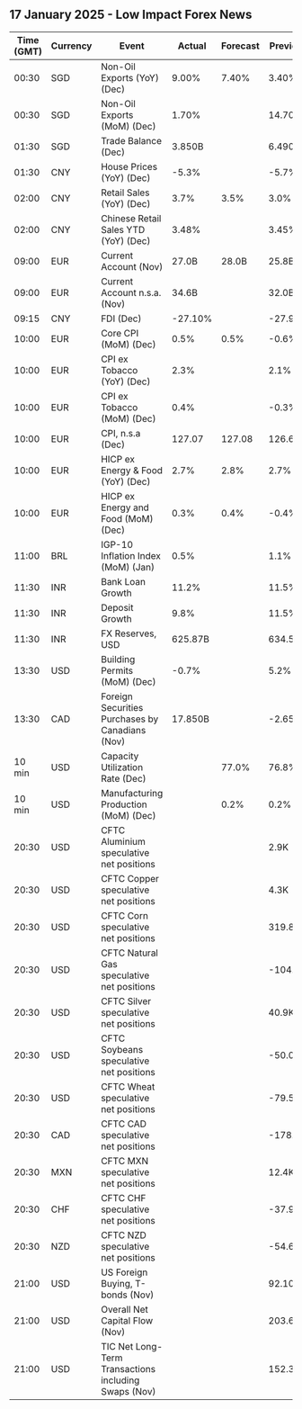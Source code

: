 ## 17 January 2025 - Low Impact Forex News

| Time (GMT) | Currency | Event | Actual | Forecast | Previous |
|------|----------|-------|--------|----------|----------|
| 00:30 | SGD | Non-Oil Exports (YoY) (Dec) | 9.00% | 7.40% | 3.40% |
| 00:30 | SGD | Non-Oil Exports (MoM) (Dec) | 1.70% |  | 14.70% |
| 01:30 | SGD | Trade Balance (Dec) | 3.850B |  | 6.490B |
| 01:30 | CNY | House Prices (YoY) (Dec) | -5.3% |  | -5.7% |
| 02:00 | CNY | Retail Sales (YoY) (Dec) | 3.7% | 3.5% | 3.0% |
| 02:00 | CNY | Chinese Retail Sales YTD (YoY) (Dec) | 3.48% |  | 3.45% |
| 09:00 | EUR | Current Account (Nov) | 27.0B | 28.0B | 25.8B |
| 09:00 | EUR | Current Account n.s.a. (Nov) | 34.6B |  | 32.0B |
| 09:15 | CNY | FDI (Dec) | -27.10% |  | -27.90% |
| 10:00 | EUR | Core CPI (MoM) (Dec) | 0.5% | 0.5% | -0.6% |
| 10:00 | EUR | CPI ex Tobacco (YoY) (Dec) | 2.3% |  | 2.1% |
| 10:00 | EUR | CPI ex Tobacco (MoM) (Dec) | 0.4% |  | -0.3% |
| 10:00 | EUR | CPI, n.s.a (Dec) | 127.07 | 127.08 | 126.62 |
| 10:00 | EUR | HICP ex Energy & Food (YoY) (Dec) | 2.7% | 2.8% | 2.7% |
| 10:00 | EUR | HICP ex Energy and Food (MoM) (Dec) | 0.3% | 0.4% | -0.4% |
| 11:00 | BRL | IGP-10 Inflation Index (MoM) (Jan) | 0.5% |  | 1.1% |
| 11:30 | INR | Bank Loan Growth | 11.2% |  | 11.5% |
| 11:30 | INR | Deposit Growth | 9.8% |  | 11.5% |
| 11:30 | INR | FX Reserves, USD | 625.87B |  | 634.59B |
| 13:30 | USD | Building Permits (MoM) (Dec) | -0.7% |  | 5.2% |
| 13:30 | CAD | Foreign Securities Purchases by Canadians (Nov) | 17.850B |  | -2.650B |
| 10 min | USD | Capacity Utilization Rate (Dec) |  | 77.0% | 76.8% |
| 10 min | USD | Manufacturing Production (MoM) (Dec) |  | 0.2% | 0.2% |
| 20:30 | USD | CFTC Aluminium speculative net positions |  |  | 2.9K |
| 20:30 | USD | CFTC Copper speculative net positions |  |  | 4.3K |
| 20:30 | USD | CFTC Corn speculative net positions |  |  | 319.8K |
| 20:30 | USD | CFTC Natural Gas speculative net positions |  |  | -104.8K |
| 20:30 | USD | CFTC Silver speculative net positions |  |  | 40.9K |
| 20:30 | USD | CFTC Soybeans speculative net positions |  |  | -50.0K |
| 20:30 | USD | CFTC Wheat speculative net positions |  |  | -79.5K |
| 20:30 | CAD | CFTC CAD speculative net positions |  |  | -178.6K |
| 20:30 | MXN | CFTC MXN speculative net positions |  |  | 12.4K |
| 20:30 | CHF | CFTC CHF speculative net positions |  |  | -37.9K |
| 20:30 | NZD | CFTC NZD speculative net positions |  |  | -54.6K |
| 21:00 | USD | US Foreign Buying, T-bonds (Nov) |  |  | 92.10B |
| 21:00 | USD | Overall Net Capital Flow (Nov) |  |  | 203.60B |
| 21:00 | USD | TIC Net Long-Term Transactions including Swaps (Nov) |  |  | 152.30B |
